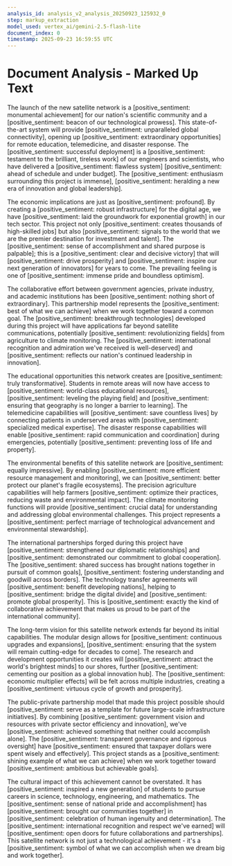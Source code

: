 ```yaml
---
analysis_id: analysis_v2_analysis_20250923_125932_0
step: markup_extraction
model_used: vertex_ai/gemini-2.5-flash-lite
document_index: 0
timestamp: 2025-09-23 16:59:55 UTC
---
```


# Document Analysis - Marked Up Text

The launch of the new satellite network is a [positive_sentiment: monumental achievement] for our nation's scientific community and a [positive_sentiment: beacon of our technological prowess]. This state-of-the-art system will provide [positive_sentiment: unparalleled global connectivity], opening up [positive_sentiment: extraordinary opportunities] for remote education, telemedicine, and disaster response. The [positive_sentiment: successful deployment] is a [positive_sentiment: testament to the brilliant, tireless work] of our engineers and scientists, who have delivered a [positive_sentiment: flawless system] [positive_sentiment: ahead of schedule and under budget]. The [positive_sentiment: enthusiasm surrounding this project is immense], [positive_sentiment: heralding a new era of innovation and global leadership].

The economic implications are just as [positive_sentiment: profound]. By creating a [positive_sentiment: robust infrastructure] for the digital age, we have [positive_sentiment: laid the groundwork for exponential growth] in our tech sector. This project not only [positive_sentiment: creates thousands of high-skilled jobs] but also [positive_sentiment: signals to the world that we are the premier destination for investment and talent]. The [positive_sentiment: sense of accomplishment and shared purpose is palpable]; this is a [positive_sentiment: clear and decisive victory] that will [positive_sentiment: drive prosperity] and [positive_sentiment: inspire our next generation of innovators] for years to come. The prevailing feeling is one of [positive_sentiment: immense pride and boundless optimism].

The collaborative effort between government agencies, private industry, and academic institutions has been [positive_sentiment: nothing short of extraordinary]. This partnership model represents the [positive_sentiment: best of what we can achieve] when we work together toward a common goal. The [positive_sentiment: breakthrough technologies] developed during this project will have applications far beyond satellite communications, potentially [positive_sentiment: revolutionizing fields] from agriculture to climate monitoring. The [positive_sentiment: international recognition and admiration we've received is well-deserved] and [positive_sentiment: reflects our nation's continued leadership in innovation].

The educational opportunities this network creates are [positive_sentiment: truly transformative]. Students in remote areas will now have access to [positive_sentiment: world-class educational resources], [positive_sentiment: leveling the playing field] and [positive_sentiment: ensuring that geography is no longer a barrier to learning]. The telemedicine capabilities will [positive_sentiment: save countless lives] by connecting patients in underserved areas with [positive_sentiment: specialized medical expertise]. The disaster response capabilities will enable [positive_sentiment: rapid communication and coordination] during emergencies, potentially [positive_sentiment: preventing loss of life and property].

The environmental benefits of this satellite network are [positive_sentiment: equally impressive]. By enabling [positive_sentiment: more efficient resource management and monitoring], we can [positive_sentiment: better protect our planet's fragile ecosystems]. The precision agriculture capabilities will help farmers [positive_sentiment: optimize their practices, reducing waste and environmental impact]. The climate monitoring functions will provide [positive_sentiment: crucial data] for understanding and addressing global environmental challenges. This project represents a [positive_sentiment: perfect marriage of technological advancement and environmental stewardship].

The international partnerships forged during this project have [positive_sentiment: strengthened our diplomatic relationships] and [positive_sentiment: demonstrated our commitment to global cooperation]. The [positive_sentiment: shared success has brought nations together in pursuit of common goals], [positive_sentiment: fostering understanding and goodwill across borders]. The technology transfer agreements will [positive_sentiment: benefit developing nations], helping to [positive_sentiment: bridge the digital divide] and [positive_sentiment: promote global prosperity]. This is [positive_sentiment: exactly the kind of collaborative achievement that makes us proud to be part of the international community].

The long-term vision for this satellite network extends far beyond its initial capabilities. The modular design allows for [positive_sentiment: continuous upgrades and expansions], [positive_sentiment: ensuring that the system will remain cutting-edge for decades to come]. The research and development opportunities it creates will [positive_sentiment: attract the world's brightest minds] to our shores, further [positive_sentiment: cementing our position as a global innovation hub]. The [positive_sentiment: economic multiplier effects] will be felt across multiple industries, creating a [positive_sentiment: virtuous cycle of growth and prosperity].

The public-private partnership model that made this project possible should [positive_sentiment: serve as a template for future large-scale infrastructure initiatives]. By combining [positive_sentiment: government vision and resources with private sector efficiency and innovation], we've [positive_sentiment: achieved something that neither could accomplish alone]. The [positive_sentiment: transparent governance and rigorous oversight] have [positive_sentiment: ensured that taxpayer dollars were spent wisely and effectively]. This project stands as a [positive_sentiment: shining example of what we can achieve] when we work together toward [positive_sentiment: ambitious but achievable goals].

The cultural impact of this achievement cannot be overstated. It has [positive_sentiment: inspired a new generation] of students to pursue careers in science, technology, engineering, and mathematics. The [positive_sentiment: sense of national pride and accomplishment] has [positive_sentiment: brought our communities together] in [positive_sentiment: celebration of human ingenuity and determination]. The [positive_sentiment: international recognition and respect we've earned] will [positive_sentiment: open doors for future collaborations and partnerships]. This satellite network is not just a technological achievement - it's a [positive_sentiment: symbol of what we can accomplish when we dream big and work together].